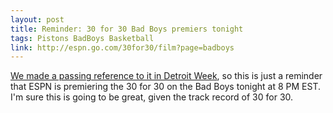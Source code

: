 ```yaml
---
layout: post
title: Reminder: 30 for 30 Bad Boys premiers tonight
tags: Pistons BadBoys Basketball
link: http://espn.go.com/30for30/film?page=badboys
---
```


[We made a passing reference to it in Detroit Week](http://2handnews.com/2014/04/15/09-18-grantland-detroit-week.html), so this is just a reminder that ESPN is premiering the 30 for 30 on the Bad Boys tonight at 8 PM EST.  I'm sure this is going to be great, given the track record of 30 for 30.
